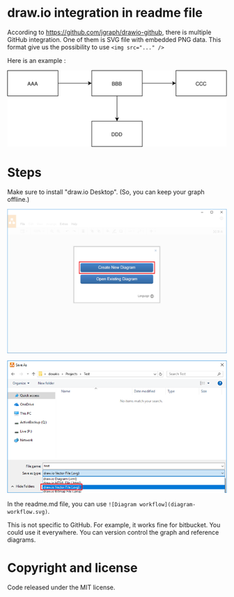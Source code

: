 # draw.io integration in readme file
According to https://github.com/jgraph/drawio-github, there is multiple GitHub integration. One of them is SVG file with embedded PNG data. This format give us the possibility to use `<img src="..." />`

Here is an example :

![Diagram workflow](diagram-workflow.svg)

# Steps

Make sure to install "draw.io Desktop". (So, you can keep your graph offline.)

![Step 1](step1.png)

![Step 2](step2.png)

In the readme.md file, you can use `![Diagram workflow](diagram-workflow.svg)`.

This is not specific to GitHub. For example, it works fine for bitbucket. You could use it everywhere. You can version control the graph and reference diagrams.

# Copyright and license
Code released under the MIT license.